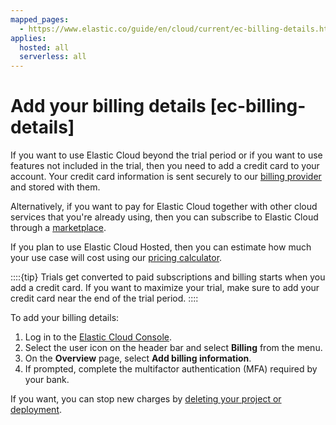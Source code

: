 ```yaml
---
mapped_pages:
  - https://www.elastic.co/guide/en/cloud/current/ec-billing-details.html
applies:
  hosted: all
  serverless: all
---
```


# Add your billing details [ec-billing-details]

If you want to use Elastic Cloud beyond the trial period or if you want to use features not included in the trial, then you need to add a credit card to your account. Your credit card information is sent securely to our [billing provider](http://recurly.com/security) and stored with them.

Alternatively, if you want to pay for Elastic Cloud together with other cloud services that you're already using, then you can subscribe to Elastic Cloud through a [marketplace](/deploy-manage/deploy/elastic-cloud/subscribe-from-marketplace.md).

If you plan to use Elastic Cloud Hosted, then you can estimate how much your use case will cost using our [pricing calculator](https://www.elastic.co/cloud/elasticsearch-service/pricing). 

::::{tip} 
Trials get converted to paid subscriptions and billing starts when you add a credit card. If you want to maximize your trial, make sure to add your credit card near the end of the trial period.
::::

To add your billing details:

1. Log in to the [Elastic Cloud Console](https://cloud.elastic.co?page=docs&placement=docs-body).
2. Select the user icon on the header bar and select **Billing** from the menu.
3. On the **Overview** page, select **Add billing information**.
4. If prompted, complete the multifactor authentication (MFA) required by your bank.

If you want, you can stop new charges by [deleting your project or deployment](/deploy-manage/uninstall/delete-a-cloud-deployment.md).
